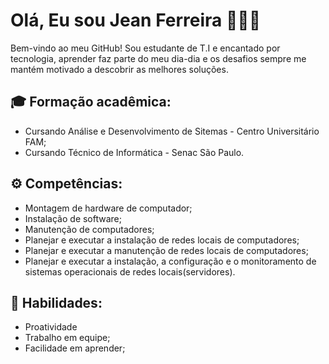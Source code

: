 # Olá, Eu sou Jean Ferreira 🙋🏻‍♂️

Bem-vindo ao meu GitHub! Sou estudante de T.I e encantado por tecnologia, aprender faz parte do meu dia-dia e os desafios sempre me mantém motivado a descobrir as melhores soluções.

##  🎓 Formação acadêmica:

- Cursando Análise e Desenvolvimento de Sitemas - Centro Universitário FAM;
- Cursando Técnico de Informática - Senac São Paulo.

## ⚙️ Competências: 

- Montagem de hardware de computador;
- Instalação de software;
- Manutenção de computadores;
- Planejar e executar a instalação de redes locais de computadores;
- Planejar e executar a manutenção de redes locais de computadores;
- Planejar e executar a instalação, a configuração e o monitoramento de sistemas operacionais de redes locais(servidores).

## 🧰 Habilidades:
- Proatividade
- Trabalho em equipe;
- Facilidade em aprender;






